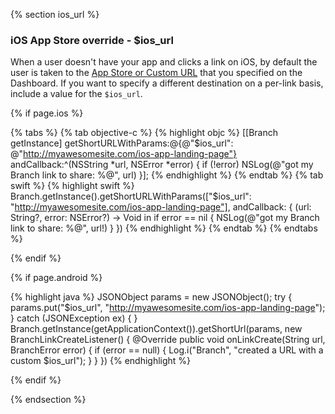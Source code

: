  <!--- $ios_url -->
{% section ios_url %}
### iOS App Store override - $ios_url

When a user doesn't have your app and clicks a link on iOS, by default the user is taken to the [App Store or Custom URL](/recipes/dashboard_pro_tips/#app-store-or-custom-url) that you specified on the Dashboard. If you want to specify a different destination on a per-link basis, include a value for the `$ios_url`.

<!---    iOS -->
{% if page.ios %}

{% tabs %}
{% tab objective-c %}
{% highlight objc %}
[[Branch getInstance] getShortURLWithParams:@{@"$ios_url": @"http://myawesomesite.com/ios-app-landing-page"} andCallback:^(NSString *url, NSError *error) {
    if (!error) NSLog(@"got my Branch link to share: %@", url)
}];
{% endhighlight %}
{% endtab %}
{% tab swift %}
{% highlight swift %}
Branch.getInstance().getShortURLWithParams(["$ios_url": "http://myawesomesite.com/ios-app-landing-page"], andCallback: { (url: String?, error: NSError?) -> Void in
    if error == nil {
        NSLog(@"got my Branch link to share: %@", url!)
    }
})
{% endhighlight %}
{% endtab %}
{% endtabs %}

{% endif %}
<!---    /iOS -->


<!---    Android -->
{% if page.android %}

{% highlight java %}
JSONObject params = new JSONObject();
try {
    params.put("$ios_url", "http://myawesomesite.com/ios-app-landing-page");
} catch (JSONException ex) { }
Branch.getInstance(getApplicationContext()).getShortUrl(params, new BranchLinkCreateListener() {
    @Override
    public void onLinkCreate(String url, BranchError error) {
        if (error == null) {
            Log.i("Branch", "created a URL with a custom $ios_url");
        }
    }
})
{% endhighlight %}

{% endif %}
<!---    /Android -->

 {% endsection %}
 <!--- /$ios_url -->